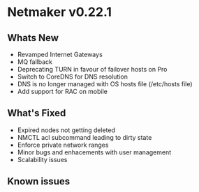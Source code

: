 
# Netmaker v0.22.1

## Whats New
- Revamped Internet Gateways
- MQ fallback
- Deprecating TURN in favour of failover hosts on Pro
- Switch to CoreDNS for DNS resolution
- DNS is no longer managed with OS hosts file (/etc/hosts file)
- Add support for RAC on mobile

## What's Fixed
- Expired nodes not getting deleted
- NMCTL acl subcommand leading to dirty state
- Enforce private network ranges
- Minor bugs and enhacements with user management
- Scalability issues

## Known issues
